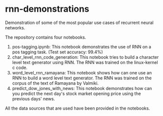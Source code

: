 # rnn-demonstrations
Demonstration of some of the most popular use cases of recurrent neural networks.

The repository contains four notebooks.
1. pos-tagging.ipynb: This notebook demonstrates the use of RNN on a pos tagging task. (Test set accuracy: 99.4%)
2. char_level_rnn_code_generation: This notebook tries to build a character level text generator using RNN. The RNN was trained on the linux-kernel c code.
3. word_level_rnn_ramayana: This notebook shows how can one use an RNN to build a word level text generator. The RNN was trained on the corpus of the text of Ramayana by Valmiki.
4. predict_dow_jones_with_news: This notebook demonstrates how can you predict the next day's stock market opening price using the previous days' news.

All the data sources that are used have been provided in the notebooks.
